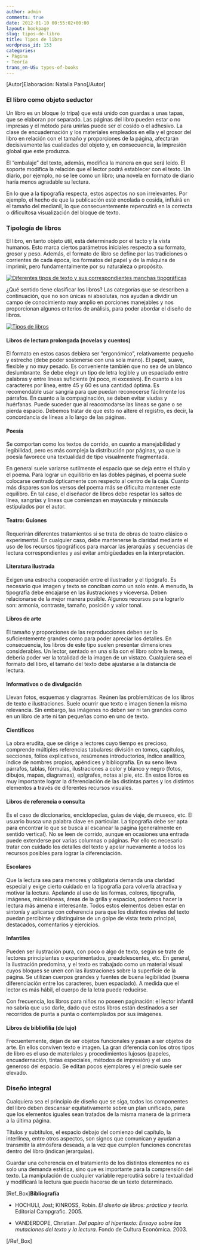 ```yaml
---
author: admin
comments: true
date: 2012-01-10 00:55:02+00:00
layout: bookpage
slug: tipos-de-libro
title: Tipos de libro
wordpress_id: 153
categories:
- Página
- Teoría
trans_en-US: types-of-books
---
```


[Autor]Elaboración: Natalia Pano[/Autor]


### El libro como objeto seductor


Un libro es un bloque (o tripa) que está unido con guardas a unas tapas, que se elaboran por separado. Las páginas del libro pueden estar o no impresas y el método para unirlas puede ser el cosido o el adhesivo. La clase de encuadernación y los materiales empleados en ella y el grosor del libro en relación con el tamaño y proporciones de la página, afectarán decisivamente las cualidades del objeto y, en consecuencia, la impresión global que este produzca.

El “embalaje” del texto, además, modifica la manera en que será leído. El soporte modifica la relación que el lector podrá establecer con el texto. Un diario, por ejemplo, no se lee como un libro; una novela en formato de diario haría menos agradable su lectura.

En lo que a la tipografía respecta, estos aspectos no son irrelevantes. Por ejemplo, el hecho de que la publicación esté encolada o cosida, influirá en el tamaño del medianil, lo que consecuentemente repercutirá en la correcta o dificultosa visualización del bloque de texto.


### Tipología de libros


El libro, en tanto objeto útil, está determinado por el tacto y la vista humanos. Esto marca ciertos parámetros iniciales respecto a su formato, grosor y peso. Además, el formato de libro se define por las tradiciones o corrientes de cada época, los formatos del papel y de la máquina de imprimir, pero fundamentalmente por su naturaleza o propósito.

[![Diferentes tipos de texto y sus correspondientes manchas tipográficas](http://www.oert.org/wp-content/uploads/2012/08/T04D_01-machas-texto_01.jpg)](http://www.oert.org/wp-content/uploads/2012/08/T04D_01-machas-texto_01.jpg)

¿Qué sentido tiene clasificar los libros? Las categorías que se describen a continuación, que no son únicas ni absolutas, nos ayudan a dividir un campo de conocimiento muy amplio en porciones manejables y nos proporcionan algunos criterios de análisis, para poder abordar el diseño de libros.

[![Tipos de libros](http://www.oert.org/wp-content/uploads/2012/08/T04D_tipodelibros1.jpg)](http://www.oert.org/wp-content/uploads/2012/08/T04D_tipodelibros1.jpg)


#### Libros de lectura prolongada (novelas y cuentos)


El formato en estos casos debiera ser “ergonómico”, relativamente pequeño y estrecho (debe poder sostenerse con una sola mano). El papel, suave, flexible y no muy pesado. Es conveniente también que no sea de un blanco deslumbrante. Se debe elegir un tipo de letra legible y un espaciado entre palabras y entre líneas suficiente (ni poco, ni excesivo). En cuanto a los caracteres por línea, entre 45 y 60 es una cantidad óptima. Es recomendable usar sangría para que puedan reconocerse fácilmente los párrafos. En cuanto a la compaginación, se deben evitar viudas y huérfanas. Puede suceder que al reacomodarse las líneas se gane o se pierda espacio. Debemos tratar de que esto no altere el registro, es decir, la concordancia de líneas a lo largo de las páginas.


#### Poesía


Se comportan como los textos de corrido, en cuanto a manejabilidad y legibilidad, pero es más compleja la distribución por páginas, ya que la poesía favorece una textualidad de tipo visualmente fragmentada.

En general suele variarse sutilmente el espacio que se deja entre el título y el poema. Para lograr un equilibrio en las dobles páginas, el poema suele colocarse centrado ópticamente con respecto al centro de la caja. Cuanto más dispares son los versos del poema más se dificulta mantener este equilibro. En tal caso, el diseñador de libros debe respetar los saltos de línea, sangrías y líneas que comienzan en mayúscula y minúscula estipulados por el autor.


#### Teatro: Guiones


Requerirán diferentes tratamientos si se trata de obras de teatro clásico o experimental. En cualquier caso, debe mantenerse la claridad mediante el uso de los recursos tipográficos para marcar las jerarquías y secuencias de lectura correspondientes y así evitar ambigüedades en la interpretación.


#### Literatura ilustrada


Exigen una estrecha cooperación entre el ilustrador y el tipógrafo. Es necesario que imagen y texto se conciban como un solo ente. A menudo, la tipografía debe encajarse en las ilustraciones y viceversa. Deben relacionarse de la mejor manera posible. Algunos recursos para lograrlo son: armonía, contraste, tamaño, posición y valor tonal.


#### Libros de arte


El tamaño y proporciones de las reproducciones deben ser lo suficientemente grandes como para poder apreciar los detalles. En consecuencia, los libros de este tipo suelen presentar dimensiones considerables. Un lector, sentado en una silla con el libro sobre la mesa, debería poder ver la totalidad de la imagen de un vistazo. Cualquiera sea el formato del libro, el tamaño del texto debe ajustarse a la distancia de lectura.


#### Informativos o de divulgación


Llevan fotos, esquemas y diagramas. Reúnen las problemáticas de los libros de texto e ilustraciones. Suele ocurrir que texto e imagen tienen la misma relevancia. Sin embargo, las imágenes no deben ser ni tan grandes como en un libro de arte ni tan pequeñas como en uno de texto.


#### Científicos


La obra erudita, que se dirige a lectores cuyo tiempo es precioso, comprende múltiples referencias tabulares: división en tomos, capítulos, secciones, folios explicativos, resúmenes introductorios, índice analítico, índice de nombres propios, apéndices y bibliografía. En su seno lleva párrafos, tablas, fórmulas, ilustraciones a color y blanco y negro (fotos, dibujos, mapas, diagramas), epígrafes, notas al pie, etc. En estos libros es muy importante lograr la diferenciación de las distintas partes y los distintos elementos a través de diferentes recursos visuales.


#### Libros de referencia o consulta


Es el caso de diccionarios, enciclopedias, guías de viaje, de museos, etc. El usuario busca una palabra clave en particular. La tipografía debe ser apta para encontrar lo que se busca al escanear la página (generalmente en sentido vertical). No se leen de corrido, aunque en ocasiones una entrada puede extenderse por varias columnas o páginas. Por ello es necesario tratar con cuidado los detalles del texto y apelar nuevamente a todos los recursos posibles para lograr la diferenciación.


#### Escolares


Que la lectura sea para menores y obligatoria demanda una claridad especial y exige cierto cuidado en la tipografía para volverla atractiva y motivar la lectura. Apelando al uso de las formas, colores, tipografía, imágenes, misceláneas, áreas de la grilla y espacios, podemos hacer la lectura más amena e interesante. Todos estos elementos deben estar en sintonía y aplicarse con coherencia para que los distintos niveles del texto puedan percibirse y distinguirse de un golpe de vista: texto principal, destacados, comentarios y ejercicios.


#### Infantiles


Pueden ser ilustración pura, con poco o algo de texto, según se trate de lectores principiantes o experimentados, preadolescentes, etc. En general, la ilustración predomina, y el texto es trabajado como un material visual cuyos bloques se unen con las ilustraciones sobre la superficie de la página. Se utilizan cuerpos grandes y fuentes de buena legibilidad (buena diferenciación entre los caracteres, buen espaciado). A medida que el lector es más hábil, el cuerpo de la letra puede reducirse.

Con frecuencia, los libros para niños no poseen paginación: el lector infantil no sabría que uso darle, dado que estos libros están destinados a ser recorridos de punta a punta o contemplados por sus imágenes.


#### Libros de bibliofilia (de lujo)


Frecuentemente, dejan de ser objetos funcionales y pasan a ser objetos de arte. En ellos conviven texto e imagen. La gran diferencia con los otros tipos de libro es el uso de materiales y procedimientos lujosos (papeles, encuadernación, tintas especiales, métodos de impresión) y el uso generoso del espacio. Se editan pocos ejemplares y el precio suele ser elevado.


### Diseño integral


Cualquiera sea el principio de diseño que se siga, todos los componentes del libro deben descansar equitativamente sobre un plan unificado, para que los elementos iguales sean tratados de la misma manera de la primera a la última página.

Títulos y subtítulos, el espacio debajo del comienzo del capítulo, la interlínea, entre otros aspectos, son signos que comunican y ayudan a transmitir la atmósfera deseada, a la vez que cumplen funciones concretas dentro del libro (indican jerarquías).

Guardar una coherencia en el tratamiento de los distintos elementos no es solo una demanda estética, sino que es importante para la comprensión del texto. La manipulación de cualquier variable repercutirá sobre la textualidad y modificará la lectura que pueda hacerse de un texto determinado.

[Ref_Box]**Bibliografía**



	
  * HOCHULI, Jost; KINROSS, Robin. _El diseño de libros: práctica y teoría._ Editorial Campgrafic. 2005.

	
  * VANDERDOPE, Christian. _Del papiro al hipertexto: Ensayo sobre las mutaciones del texto y la lectura._ Fondo de Cultura Económica. 2003.


[/Ref_Box]
